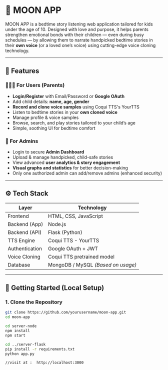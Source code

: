 # 🌙 MOON APP

MOON APP is a bedtime story listening web application tailored for kids under the age of 10. Designed with love and purpose, it helps parents strengthen emotional bonds with their children — even during busy schedules — by allowing them to narrate handpicked bedtime stories in their **own voice** (or a loved one’s voice) using cutting-edge voice cloning technology.

---

## 📌 Features

### 👨‍👩‍👧 For Users (Parents)
- **Login/Register** with Email/Password or **Google OAuth**
- Add child details: **name, age, gender**
- **Record and clone voice samples** using Coqui TTS's YourTTS
- Listen to bedtime stories in your **own cloned voice**
- Manage profile & voice samples
- Browse, search, and play stories tailored to your child’s age
- Simple, soothing UI for bedtime comfort

### 🔐 For Admins
- Login to secure **Admin Dashboard**
- Upload & manage handpicked, child-safe stories
- View advanced **user analytics & story engagement**
- **Visual graphs and statistics** for better decision-making
- Only one authorized admin can add/remove admins (enhanced security)

---

## ⚙️ Tech Stack

| Layer           | Technology               |
|----------------|---------------------------|
| Frontend       | HTML, CSS, JavaScript     |
| Backend (App)  | Node.js                   |
| Backend (API)  | Flask (Python)            |
| TTS Engine     | Coqui TTS - YourTTS       |
| Authentication | Google OAuth + JWT        |
| Voice Cloning  | Coqui TTS pretrained model|
| Database       | MongoDB / MySQL *(Based on usage)* |

---

## 🚀 Getting Started (Local Setup)

### 1. Clone the Repository
```bash
git clone https://github.com/yourusername/moon-app.git
cd moon-app

cd server-node
npm install
npm start

cd ../server-flask
pip install -r requirements.txt
python app.py

//visit at :  http://localhost:3000

